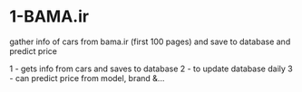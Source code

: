 # 1-BAMA.ir
gather info of cars from bama.ir (first 100 pages) and save to database and predict price

1 - gets info from cars and saves to database
2 - to update database daily
3 - can predict price from model, brand &...
